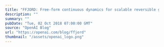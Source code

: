 ```yaml
---
title: "FFJORD: Free-form continuous dynamics for scalable reversible generative models"
description: ""
summary: ""
pubDate: "Tue, 02 Oct 2018 07:00:00 GMT"
source: "OpenAI Blog"
url: "https://openai.com/blog/ffjord"
thumbnail: "/assets/openai_logo.png"
---
```


